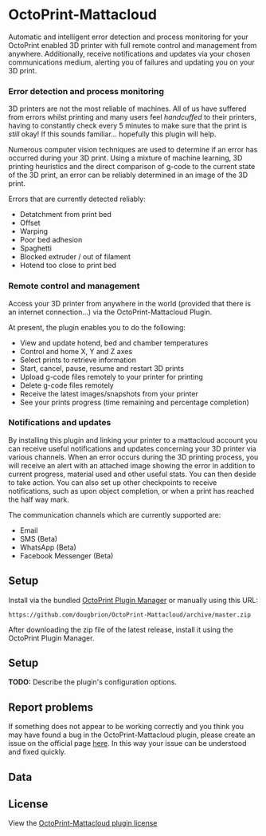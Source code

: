 # OctoPrint-Mattacloud

Automatic and intelligent error detection and process monitoring for your OctoPrint enabled 3D printer with full remote control and management from anywhere. Additionally, receive notifications and updates via your chosen communications medium, alerting you of failures and updating you on your 3D print.

### Error detection and process monitoring

3D printers are not the most reliable of machines. All of us have suffered from errors whilst printing and many users feel _handcuffed_ to their printers, having to constantly check every 5 minutes to make sure that the print is _still_ okay! If this sounds familiar... hopefully this plugin will help.

Numerous computer vision techniques are used to determine if an error has occurred during your 3D print. Using a mixture of machine learning, 3D printing heuristics and the direct comparison of g-code to the current state of the 3D print, an error can be reliably determined in an image of the 3D print.

Errors that are currently detected reliably:

- Detatchment from print bed
- Offset
- Warping
- Poor bed adhesion
- Spaghetti
- Blocked extruder / out of filament
- Hotend too close to print bed

### Remote control and management

Access your 3D printer from anywhere in the world (provided that there is an internet connection...) via the OctoPrint-Mattacloud Plugin.

At present, the plugin enables you to do the following:

- View and update hotend, bed and chamber temperatures
- Control and home X, Y and Z axes
- Select prints to retrieve information
- Start, cancel, pause, resume and restart 3D prints
- Upload g-code files remotely to your printer for printing
- Delete g-code files remotely
- Receive the latest images/snapshots from your printer
- See your prints progress (time remaining and percentage completion)

### Notifications and updates

By installing this plugin and linking your printer to a mattacloud account you can receive useful notifications and updates concerning your 3D printer via various channels. When an error occurs during the 3D printing process, you will receive an alert with an attached image showing the error in addition to current progress, material used and other useful stats. You can then deside to take action. You can also set up other checkpoints to receive notifications, such as upon object completion, or when a print has reached the half way mark. 

The communication channels which are currently supported are:

- Email
- SMS (Beta)
- WhatsApp (Beta)
- Facebook Messenger (Beta)

## Setup

Install via the bundled [OctoPrint Plugin Manager](https://github.com/foosel/OctoPrint/wiki/Plugin:-Plugin-Manager)
or manually using this URL:

    https://github.com/dougbrion/OctoPrint-Mattacloud/archive/master.zip

After downloading the zip file of the latest release, install it using the OctoPrint Plugin Manager.

## Setup

**TODO:** Describe the plugin's configuration options.

## Report problems

If something does not appear to be working correctly and you think you may have found a bug in the OctoPrint-Mattacloud plugin, please create an issue on the official page [here](https://github.com/dougbrion/OctoPrint-Mattacloud/issues). In this way your issue can be understood and fixed quickly.

## Data

## License

View the [OctoPrint-Mattacloud plugin license](https://github.com/dougbrion/OctoPrint-Mattacloud/blob/master/LICENSE)
